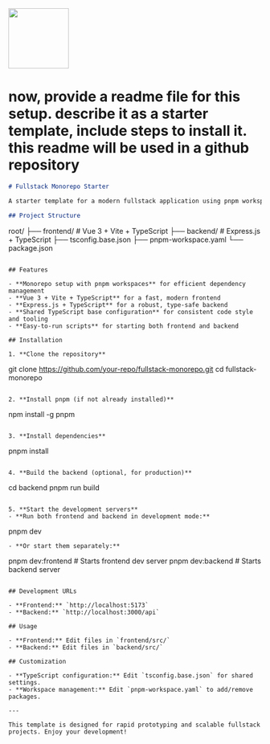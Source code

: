 <img src="https://r2cdn.perplexity.ai/pplx-full-logo-primary-dark%402x.png" class="logo" width="120"/>

# now, provide a readme file for this setup. describe it as a starter template, include steps to install it. this readme will be used in a github repository

```markdown
# Fullstack Monorepo Starter

A starter template for a modern fullstack application using pnpm workspaces, Express.js with TypeScript for the backend, and Vite + Vue 3 with TypeScript for the frontend.

## Project Structure

```

root/
├── frontend/        \# Vue 3 + Vite + TypeScript
├── backend/         \# Express.js + TypeScript
├── tsconfig.base.json
├── pnpm-workspace.yaml
└── package.json

```

## Features

- **Monorepo setup with pnpm workspaces** for efficient dependency management
- **Vue 3 + Vite + TypeScript** for a fast, modern frontend
- **Express.js + TypeScript** for a robust, type-safe backend
- **Shared TypeScript base configuration** for consistent code style and tooling
- **Easy-to-run scripts** for starting both frontend and backend

## Installation

1. **Clone the repository**
```

git clone https://github.com/your-repo/fullstack-monorepo.git
cd fullstack-monorepo

```

2. **Install pnpm (if not already installed)**
```

npm install -g pnpm

```

3. **Install dependencies**
```

pnpm install

```

4. **Build the backend (optional, for production)**
```

cd backend
pnpm run build

```

5. **Start the development servers**
- **Run both frontend and backend in development mode:**
  ```
  pnpm dev
  ```
- **Or start them separately:**
  ```
  pnpm dev:frontend   # Starts frontend dev server
  pnpm dev:backend    # Starts backend server
  ```

## Development URLs

- **Frontend:** `http://localhost:5173`
- **Backend:** `http://localhost:3000/api`

## Usage

- **Frontend:** Edit files in `frontend/src/`
- **Backend:** Edit files in `backend/src/`

## Customization

- **TypeScript configuration:** Edit `tsconfig.base.json` for shared settings.
- **Workspace management:** Edit `pnpm-workspace.yaml` to add/remove packages.

---

This template is designed for rapid prototyping and scalable fullstack projects. Enjoy your development!
```

